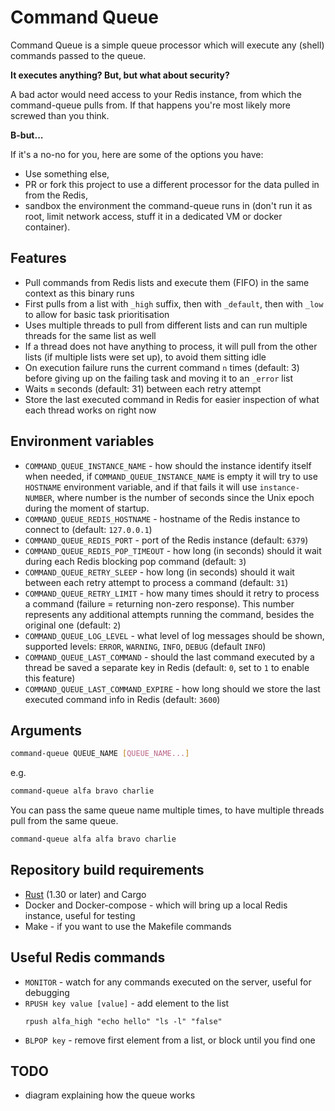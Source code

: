 # Command Queue

Command Queue is a simple queue processor which will execute any (shell) commands passed to the queue.

**It executes anything? But, but what about security?**

A bad actor would need access to your Redis instance, from which the command-queue pulls from. If that happens you're most likely more screwed than you think.

**B-but...**

If it's a no-no for you, here are some of the options you have:
- Use something else,
- PR or fork this project to use a different processor for the data pulled in from the Redis,
- sandbox the environment the command-queue runs in (don't run it as root, limit network access, stuff it in a dedicated VM or docker container).

## Features
- Pull commands from Redis lists and execute them (FIFO) in the same context as this binary runs
- First pulls from a list with `_high` suffix, then with `_default`, then with `_low` to allow for basic task prioritisation
- Uses multiple threads to pull from different lists and can run multiple threads for the same list as well
- If a thread does not have anything to process, it will pull from the other lists (if multiple lists were set up), to avoid them sitting idle
- On execution failure runs the current command `n` times (default: 3) before giving up on the failing task and moving it to an `_error` list
- Waits `m` seconds (default: 31) between each retry attempt
- Store the last executed command in Redis for easier inspection of what each thread works on right now

## Environment variables
- `COMMAND_QUEUE_INSTANCE_NAME` - how should the instance identify itself when needed, if `COMMAND_QUEUE_INSTANCE_NAME` is empty it will try to use `HOSTNAME` environment variable, and if that fails it will use `instance-NUMBER`, where number is the number of seconds since the Unix epoch during the moment of startup.
- `COMMAND_QUEUE_REDIS_HOSTNAME` - hostname of the Redis instance to connect to (default: `127.0.0.1`)
- `COMMAND_QUEUE_REDIS_PORT` - port of the Redis instance (default: `6379`)
- `COMMAND_QUEUE_REDIS_POP_TIMEOUT` - how long (in seconds) should it wait during each Redis blocking pop command (default: `3`)
- `COMMAND_QUEUE_RETRY_SLEEP` - how long (in seconds) should it wait between each retry attempt to process a command (default: `31`)
- `COMMAND_QUEUE_RETRY_LIMIT` - how many times should it retry to process a command (failure = returning non-zero response). This number represents any additional attempts running the command, besides the original one (default: `2`)
- `COMMAND_QUEUE_LOG_LEVEL` - what level of log messages should be shown, supported levels: `ERROR`, `WARNING`, `INFO`, `DEBUG` (default `INFO`)
- `COMMAND_QUEUE_LAST_COMMAND` - should the last command executed by a thread be saved a separate key in Redis (default: `0`, set to `1` to enable this feature)
- `COMMAND_QUEUE_LAST_COMMAND_EXPIRE` - how long should we store the last executed command info in Redis (default: `3600`)

## Arguments

```bash
command-queue QUEUE_NAME [QUEUE_NAME...]
```

e.g.

```bash
command-queue alfa bravo charlie
```

You can pass the same queue name multiple times, to have multiple threads pull from the same queue.

```bash
command-queue alfa alfa bravo charlie
```

## Repository build requirements
- [Rust](https://www.rust-lang.org/tools/install) (1.30 or later) and Cargo
- Docker and Docker-compose - which will bring up a local Redis instance, useful for testing
- Make - if you want to use the Makefile commands

## Useful Redis commands
- `MONITOR` - watch for any commands executed on the server, useful for debugging
- `RPUSH key value [value]` - add element to the list
    ```
    rpush alfa_high "echo hello" "ls -l" "false"
    ```
- `BLPOP key` - remove first element from a list, or block until you find one

## TODO
- diagram explaining how the queue works